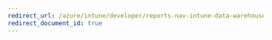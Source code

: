 ```yaml
---
redirect_url: /azure/intune/developer/reports-nav-intune-data-warehouse
redirect_document_id: true
---
```

